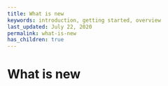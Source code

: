 ```yaml
---
title: What is new
keywords: introduction, getting started, overview
last_updated: July 22, 2020
permalink: what-is-new
has_children: true
---
```


# What is new



